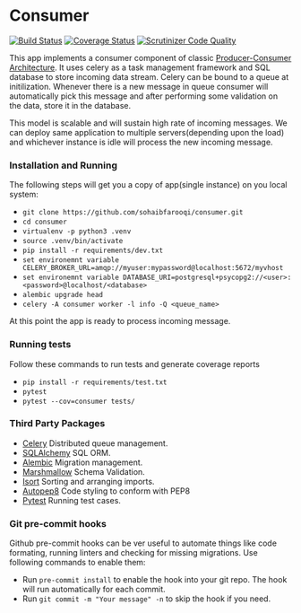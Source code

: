 # Consumer
[![Build Status](https://travis-ci.org/sohaibfarooqi/consumer.svg?branch=master)](https://travis-ci.org/sohaibfarooqi/consumer)   [![Coverage Status](https://coveralls.io/repos/github/sohaibfarooqi/consumer/badge.svg?branch=master)](https://coveralls.io/github/sohaibfarooqi/consumer?branch=master)  [![Scrutinizer Code Quality](https://scrutinizer-ci.com/g/sohaibfarooqi/consumer/badges/quality-score.png?b=master)](https://scrutinizer-ci.com/g/sohaibfarooqi/consumer/?branch=master)

This app implements a consumer component of classic [Producer-Consumer Architecture](https://en.wikipedia.org/wiki/Producer%E2%80%93consumer_problem). It uses celery as a task management framework and SQL database to store
incoming data stream. Celery can be bound to a queue at initilization. Whenever there is a new message in queue
consumer will automatically pick this message and after performing some validation on the data, store it
in the database.

This model is scalable and will sustain high rate of incoming messages. We can deploy same application to
multiple servers(depending upon the load) and whichever instance is idle will process the new incoming message.

### Installation and Running
The following steps will get you a copy of app(single instance) on you local system:

  - `git clone https://github.com/sohaibfarooqi/consumer.git`
  - `cd consumer`
  - `virtualenv -p python3 .venv`
  - `source .venv/bin/activate`
  - `pip install -r requirements/dev.txt`
  - `set environemnt variable CELERY_BROKER_URL=amqp://myuser:mypassword@localhost:5672/myvhost`
  - `set environemnt variable DATABASE_URI=postgresql+psycopg2://<user>:<password>@localhost/<database>`
  - `alembic upgrade head`
  - `celery -A consumer worker -l info -Q <queue_name>`

At this point the app is ready to process incoming message.

### Running tests
Follow these commands to run tests and generate coverage reports

 - `pip install -r requirements/test.txt`
 - `pytest`
 - `pytest --cov=consumer tests/`

### Third Party Packages

 - [Celery](http://docs.celeryproject.org/en/latest/index.html) Distributed queue management.
 - [SQLAlchemy](https://www.sqlalchemy.org/) SQL ORM.
 - [Alembic](https://alembic.sqlalchemy.org/en/latest/) Migration management.
 - [Marshmallow](https://marshmallow.readthedocs.io/en/3.0/) Schema Validation.
 - [Isort](https://readthedocs.org/projects/isort/) Sorting and arranging imports.
 - [Autopep8](https://github.com/hhatto/autopep8) Code styling to conform with PEP8
 - [Pytest](https://docs.pytest.org/en/latest/) Running test cases.

### Git pre-commit hooks
Github pre-commit hooks can be ver useful to automate things like code formating, running linters and checking
for missing migrations. Use following commands to enable them:

  - Run `pre-commit install` to enable the hook into your git repo. The hook will run automatically for each commit.
  - Run `git commit -m "Your message" -n` to skip the hook if you need.
